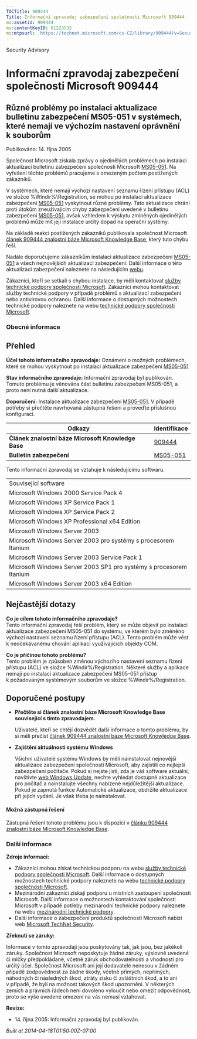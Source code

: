```yaml
---
TOCTitle: 909444
Title: Informační zpravodaj zabezpečení společnosti Microsoft 909444
ms:assetid: 909444
ms:contentKeyID: 61223532
ms:mtpsurl: 'https://technet.microsoft.com/cs-CZ/library/909444(v=Security.10)'
---
```


Security Advisory

Informační zpravodaj zabezpečení společnosti Microsoft 909444
=============================================================

Různé problémy po instalaci aktualizace bulletinu zabezpečení MS05-051 v systémech, které nemají ve výchozím nastavení oprávnění k souborům
-------------------------------------------------------------------------------------------------------------------------------------------

Publikováno: 14. října 2005

Společnost Microsoft získala zprávy o ojedinělých problémech po instalaci aktualizací bulletinu zabezpečení společnosti Microsoft [MS05-051](http://technet.microsoft.com/security/bulletin/ms05_051). Na vyřešení těchto problémů pracujeme s omezeným počtem postižených zákazníků.

V systémech, které nemají výchozí nastavení seznamu řízení přístupu (ACL) ve složce %Windir%\\Registration, se mohou po instalaci aktualizace zabezpečení [MS05-051](http://technet.microsoft.com/security/bulletin/ms05_051) vyskytnout různé problémy. Tato aktualizace chrání proti útokům zneužívajícím chyby zabezpečení uvedené v bulletinu zabezpečení [MS05-051](http://technet.microsoft.com/security/bulletin/ms05_051), avšak vzhledem k výskytu zmíněných ojedinělých problémů může mít její instalace určitý dopad na operační systémy.

Na základě reakcí postižených zákazníků publikovala společnost Microsoft [článek 909444 znalostní báze Microsoft Knowledge Base](http://support.microsoft.com/kb/909444), který tuto chybu řeší.

Nadále doporučujeme zákazníkům instalaci aktualizace zabezpečení [MS05-051](http://technet.microsoft.com/security/bulletin/ms05_051) a všech nejnovějších aktualizací zabezpečení. Další informace o této aktualizaci zabezpečení naleznete na následujícím [webu](http://www.microsoft.com/security/).

Zákazníci, kteří se setkali s chybou instalace, by měli kontaktovat [služby technické podpory společnosti Microsoft](http://go.microsoft.com/fwlink/?linkid=21131). Zákazníci mohou kontaktovat služby technické podpory v případě problémů s aktualizací zabezpečení nebo antivirovou ochranou. Další informace o dostupných možnostech technické podpory naleznete na webu [technické podpory společnosti Microsoft](http://support.microsoft.com/).

### Obecné informace

Přehled
-------

<span></span>
**Účel tohoto informačního zpravodaje:** Oznámení o možných problémech, které se mohou vyskytnout po instalaci aktualizace zabezpečení [MS05-051](http://technet.microsoft.com/security/bulletin/ms05_051)

**Stav informačního zpravodaje:** Informační zpravodaj byl publikován. Tomuto problému je věnována část bulletinu zabezpečení MS05-051, a proto není nutná další aktualizace.

**Doporučení:** Instalace aktualizace zabezpečení [MS05-051](http://technet.microsoft.com/security/bulletin/ms05_051). V případě potřeby si přečtěte navrhovaná zástupná řešení a proveďte příslušnou konfiguraci.

| Odkazy                                             | Identifikace                                                        |
|----------------------------------------------------|---------------------------------------------------------------------|
| **Článek znalostní báze Microsoft Knowledge Base** | [909444](http://support.microsoft.com/kb/909444)                    |
| **Bulletin zabezpečení**                           | [MS05-051](http://technet.microsoft.com/security/bulletin/ms05_051) |

Tento informační zpravodaj se vztahuje k následujícímu softwaru.

|                                                                    |
|--------------------------------------------------------------------|
| Související software                                               |
| Microsoft Windows 2000 Service Pack 4                              |
| Microsoft Windows XP Service Pack 1                                |
| Microsoft Windows XP Service Pack 2                                |
| Microsoft Windows XP Professional x64 Edition                      |
| Microsoft Windows Server 2003                                      |
| Microsoft Windows Server 2003 pro systémy s procesorem Itanium     |
| Microsoft Windows Server 2003 Service Pack 1                       |
| Microsoft Windows Server 2003 SP1 pro systémy s procesorem Itanium |
| Microsoft Windows Server 2003 x64 Edition                          |

Nejčastější dotazy
------------------

<span></span>
**Co je cílem tohoto informačního zpravodaje?**  
Tento informační zpravodaj řeší problém, který se může objevit po instalaci aktualizace zabezpečení MS05-051 do systému, ve kterém bylo změněno výchozí nastavení seznamu řízení přístupu (ACL). Tento problém může vést k neočekávanému chování aplikací využívajících objekty COM.

**Co je příčinou tohoto problému?**  
Tento problém je způsoben změnou výchozího nastavení seznamu řízení přístupu (ACL) ve složce %Windir%/Registration. Některé služby a aplikace nemají po instalaci aktualizace zabezpečení MS05-051 přístup k požadovaným systémovým souborům ve složce %Windir%/Registration.

Doporučené postupy
------------------

<span></span>
-   **Přečtěte si článek znalostní báze Microsoft Knowledge Base související s tímto zpravodajem.**

    Uživatelé, kteří se chtějí dozvědět další informace o tomto problému, by si měli přečíst [článek 909444 znalostní báze Microsoft Knowledge Base](http://support.microsoft.com/kb/909444).

-   **Zajištění aktuálnosti systému Windows**

    Všichni uživatelé systému Windows by měli nainstalovat nejnovější aktualizace zabezpečení společnosti Microsoft, aby zajistili co nejlepší zabezpečení počítače. Pokud si nejste jisti, zda je váš software aktuální, navštivte [web Windows Update](http://update.microsoft.com/microsoftupdate//), nechte vyhledat dostupné aktualizace pro počítač a nainstalujte všechny nabízené nejdůležitější aktualizace. Pokud je zapnutá funkce Automatické aktualizace, obdržíte aktualizace při jejich vydání. Je však třeba je nainstalovat.

#### Možná zástupná řešení

Zástupná řešení tohoto problému jsou k dispozici v [článku 909444 znalostní báze Microsoft Knowledge Base](http://support.microsoft.com/kb/909444).

### Další informace

**Zdroje informací:**

-   Zákazníci mohou získat technickou podporu na webu [služby technické podpory společnosti Microsoft](http://go.microsoft.com/fwlink/?linkid=21131). Další informace o dostupných možnostech technické podpory naleznete na webu [technické podpory společnosti Microsoft](http://support.microsoft.com/).
-   Mezinárodní zákazníci získají podporu u místních zastoupení společnosti Microsoft. Další informace o možnostech kontaktování společnosti Microsoft v případě potřeby mezinárodní technické podpory naleznete na webu [mezinárodní technické podpory](http://go.microsoft.com/fwlink/?linkid=21155).
-   Další informace o zabezpečení produktů společnosti Microsoft nabízí web [Microsoft TechNet Security](http://www.microsoft.com/cze/technet/security/).

**Zřeknutí se záruky:**

Informace v tomto zpravodaji jsou poskytovány tak, jak jsou, bez jakékoli záruky. Společnost Microsoft neposkytuje žádné záruky, výslovně uvedené či mlčky předpokládané, včetně záruk obchodovatelnosti a vhodnosti pro určitý účel. Společnost Microsoft ani její dodavatelé nenesou v žádném případě zodpovědnost za žádné škody, včetně přímých, nepřímých, náhodných či následných škod, ztráty zisku či zvláštních škod, a to ani v případě, že byli na možnost takových škod upozorněni. V některých zemích a právních řádech není dovoleno vyloučit nebo omezit odpovědnost, proto se výše uvedené omezení na vás nemusí vztahovat.

**Revize:**

-   14. října 2005: Informační zpravodaj byl publikován.

*Built at 2014-04-18T01:50:00Z-07:00*
